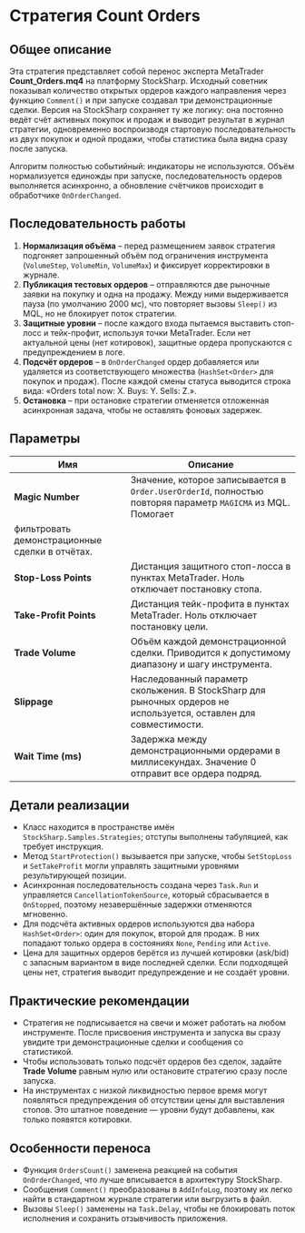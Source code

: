 # Стратегия Count Orders

## Общее описание
Эта стратегия представляет собой перенос эксперта MetaTrader **Count_Orders.mq4** на платформу StockSharp. Исходный советник
показывал количество открытых ордеров каждого направления через функцию `Comment()` и при запуске создавал три демонстрационные
сделки. Версия на StockSharp сохраняет ту же логику: она постоянно ведёт счёт активных покупок и продаж и выводит результат в
журнал стратегии, одновременно воспроизводя стартовую последовательность из двух покупок и одной продажи, чтобы статистика была
видна сразу после запуска.

Алгоритм полностью событийный: индикаторы не используются. Объём нормализуется единожды при запуске, последовательность ордеров
выполняется асинхронно, а обновление счётчиков происходит в обработчике `OnOrderChanged`.

## Последовательность работы
1. **Нормализация объёма** – перед размещением заявок стратегия подгоняет запрошенный объём под ограничения инструмента (`VolumeStep`,
   `VolumeMin`, `VolumeMax`) и фиксирует корректировки в журнале.
2. **Публикация тестовых ордеров** – отправляются две рыночные заявки на покупку и одна на продажу. Между ними выдерживается
   пауза (по умолчанию 2000 мс), что повторяет вызовы `Sleep()` из MQL, но не блокирует поток стратегии.
3. **Защитные уровни** – после каждого входа пытаемся выставить стоп-лосс и тейк-профит, используя точки MetaTrader. Если нет
   актуальной цены (нет котировок), защитные ордера пропускаются с предупреждением в логе.
4. **Подсчёт ордеров** – в `OnOrderChanged` ордер добавляется или удаляется из соответствующего множества (`HashSet<Order>` для
   покупок и продаж). После каждой смены статуса выводится строка вида: «Orders total now: X. Buys: Y. Sells: Z.».
5. **Остановка** – при остановке стратегии отменяется отложенная асинхронная задача, чтобы не оставлять фоновых задержек.

## Параметры
| Имя | Описание |
| --- | --- |
| **Magic Number** | Значение, которое записывается в `Order.UserOrderId`, полностью повторяя параметр `MAGICMA` из MQL. Помогает
фильтровать демонстрационные сделки в отчётах. |
| **Stop-Loss Points** | Дистанция защитного стоп-лосса в пунктах MetaTrader. Ноль отключает постановку стопа. |
| **Take-Profit Points** | Дистанция тейк-профита в пунктах MetaTrader. Ноль отключает постановку цели. |
| **Trade Volume** | Объём каждой демонстрационной сделки. Приводится к допустимому диапазону и шагу инструмента. |
| **Slippage** | Наследованный параметр скольжения. В StockSharp для рыночных ордеров не используется, оставлен для совместимости. |
| **Wait Time (ms)** | Задержка между демонстрационными ордерами в миллисекундах. Значение 0 отправит все ордера подряд. |

## Детали реализации
- Класс находится в пространстве имён `StockSharp.Samples.Strategies`; отступы выполнены табуляцией, как требует инструкция.
- Метод `StartProtection()` вызывается при запуске, чтобы `SetStopLoss` и `SetTakeProfit` могли управлять защитными уровнями
  результирующей позиции.
- Асинхронная последовательность создана через `Task.Run` и управляется `CancellationTokenSource`, который сбрасывается в
  `OnStopped`, поэтому незавершённые задержки отменяются мгновенно.
- Для подсчёта активных ордеров используются два набора `HashSet<Order>`: один для покупок, второй для продаж. В них попадают
  только ордера в состояниях `None`, `Pending` или `Active`.
- Цена для защитных ордеров берётся из лучшей котировки (ask/bid) с запасным вариантом в виде последней сделки. Если подходящей
  цены нет, стратегия выводит предупреждение и не создаёт уровни.

## Практические рекомендации
- Стратегия не подписывается на свечи и может работать на любом инструменте. После присвоения инструмента и запуска вы сразу
  увидите три демонстрационные сделки и сообщения со статистикой.
- Чтобы использовать только подсчёт ордеров без сделок, задайте **Trade Volume** равным нулю или остановите стратегию сразу после
  запуска.
- На инструментах с низкой ликвидностью первое время могут появляться предупреждения об отсутствии цены для выставления стопов.
  Это штатное поведение — уровни будут добавлены, как только появятся котировки.

## Особенности переноса
- Функция `OrdersCount()` заменена реакцией на события `OnOrderChanged`, что лучше вписывается в архитектуру StockSharp.
- Сообщения `Comment()` преобразованы в `AddInfoLog`, поэтому их легко найти в стандартном журнале стратегии или выгрузить в файл.
- Вызовы `Sleep()` заменены на `Task.Delay`, чтобы не блокировать поток исполнения и сохранить отзывчивость приложения.
